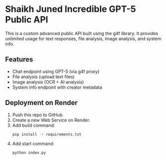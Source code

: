 # Shaikh Juned Incredible GPT-5 Public API

This is a custom advanced public API built using the g4f library.
It provides unlimited usage for text responses, file analysis, image analysis, and system info.

## Features
- Chat endpoint using GPT-5 (via g4f proxy)
- File analysis (upload text files)
- Image analysis (OCR + AI analysis)
- System info endpoint with creator metadata

## Deployment on Render
1. Push this repo to GitHub.
2. Create a new Web Service on Render.
3. Add build command:
   ```bash
   pip install -r requirements.txt
   ```
4. Add start command:
   ```bash
   python index.py
   ```

